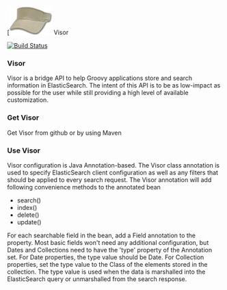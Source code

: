 [![Visor](https://github.com/morologous/visor/raw/master/site/visor.png) Visor    

[![Build Status](https://secure.travis-ci.org/morologous/visor.png)](http://travis-ci.org/morologous/visor)
               
### Visor
Visor is a bridge API to help Groovy applications store and search information in ElasticSearch.  The intent of this API is to be as low-impact as possible for the user while still providing a high level of available customization.

### Get Visor

Get Visor from github or by using Maven

### Use Visor

Visor configuration is Java Annotation-based.  The Visor class annotation is used to specify ElasticSearch client configuration as well as any filters that should be applied to every search request.  The Visor annotation will add following convenience methods to the annotated bean

* search()
* index()
* delete()
* update()

For each searchable field in the bean, add a Field annotation to the property.  Most basic fields won't need any additional configuration, but Dates and Collections need to have the 'type' property of the Annotation set.  For Date properties, the type value should be Date.  For Collection properties, set the type value to the Class of the elements stored in the collection.  The type value is used when the data is marshalled into the ElasticSearch query or unmarshalled from the search response.


